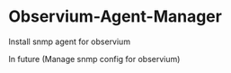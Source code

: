 # Observium-Agent-Manager
 Install snmp agent for observium
 
 In future (Manage snmp config for observium)
